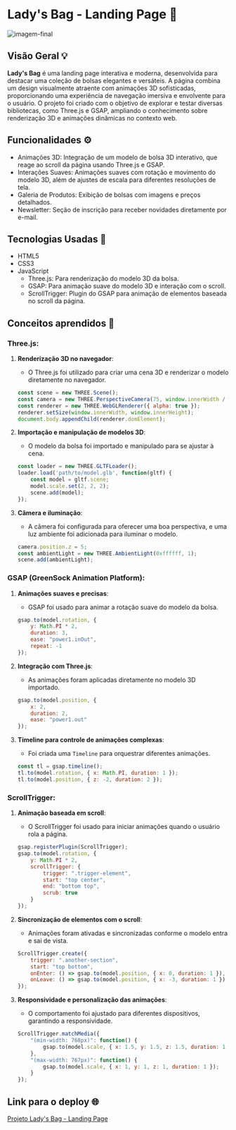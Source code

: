 # Lady's Bag - Landing Page 👜

![imagem-final]()

## Visão Geral 💡

**Lady's Bag** é uma landing page interativa e moderna, desenvolvida para destacar uma coleção de bolsas elegantes e versáteis. A página combina um design visualmente atraente com animações 3D sofisticadas, proporcionando uma experiência de navegação imersiva e envolvente para o usuário. O projeto foi criado com o objetivo de explorar e testar diversas bibliotecas, como Three.js e GSAP, ampliando o conhecimento sobre renderização 3D e animações dinâmicas no contexto web.

## Funcionalidades ⚙️

- Animações 3D: Integração de um modelo de bolsa 3D interativo, que reage ao scroll da página usando Three.js e GSAP.
- Interações Suaves: Animações suaves com rotação e movimento do modelo 3D, além de ajustes de escala para diferentes resoluções de tela.
- Galeria de Produtos: Exibição de bolsas com imagens e preços detalhados.
- Newsletter: Seção de inscrição para receber novidades diretamente por e-mail.

## Tecnologias Usadas 📌

- HTML5
- CSS3
- JavaScript
  - Three.js: Para renderização do modelo 3D da bolsa.
  - GSAP: Para animação suave do modelo 3D e interação com o scroll.
  - ScrollTrigger: Plugin do GSAP para animação de elementos baseada no scroll da página.

## Conceitos aprendidos 📖

### Three.js:
1. **Renderização 3D no navegador**:
   - O Three.js foi utilizado para criar uma cena 3D e renderizar o modelo diretamente no navegador.
   ```javascript
   const scene = new THREE.Scene();
   const camera = new THREE.PerspectiveCamera(75, window.innerWidth / window.innerHeight, 0.1, 1000);
   const renderer = new THREE.WebGLRenderer({ alpha: true });
   renderer.setSize(window.innerWidth, window.innerHeight);
   document.body.appendChild(renderer.domElement);
   ```

2. **Importação e manipulação de modelos 3D**:
   - O modelo da bolsa foi importado e manipulado para se ajustar à cena.
   ```javascript
   const loader = new THREE.GLTFLoader();
   loader.load('path/to/model.glb', function(gltf) {
       const model = gltf.scene;
       model.scale.set(2, 2, 2);
       scene.add(model);
   });
   ```

3. **Câmera e iluminação**:
   - A câmera foi configurada para oferecer uma boa perspectiva, e uma luz ambiente foi adicionada para iluminar o modelo.
   ```javascript
   camera.position.z = 5;
   const ambientLight = new THREE.AmbientLight(0xffffff, 1);
   scene.add(ambientLight);
   ```

### GSAP (GreenSock Animation Platform):
1. **Animações suaves e precisas**:
   - GSAP foi usado para animar a rotação suave do modelo da bolsa.
   ```javascript
   gsap.to(model.rotation, { 
       y: Math.PI * 2, 
       duration: 3, 
       ease: "power1.inOut", 
       repeat: -1 
   });
   ```

2. **Integração com Three.js**:
   - As animações foram aplicadas diretamente no modelo 3D importado.
   ```javascript
   gsap.to(model.position, {
       x: 2,
       duration: 2,
       ease: "power1.out"
   });
   ```

3. **Timeline para controle de animações complexas**:
   - Foi criada uma `Timeline` para orquestrar diferentes animações.
   ```javascript
   const tl = gsap.timeline();
   tl.to(model.rotation, { x: Math.PI, duration: 1 });
   tl.to(model.position, { z: -2, duration: 2 });
   ```

### ScrollTrigger:
1. **Animação baseada em scroll**:
   - O ScrollTrigger foi usado para iniciar animações quando o usuário rola a página.
   ```javascript
   gsap.registerPlugin(ScrollTrigger);
   gsap.to(model.rotation, {
       y: Math.PI * 2,
       scrollTrigger: {
           trigger: ".trigger-element",
           start: "top center",
           end: "bottom top",
           scrub: true
       }
   });
   ```

2. **Sincronização de elementos com o scroll**:
   - Animações foram ativadas e sincronizadas conforme o modelo entra e sai de vista.
   ```javascript
   ScrollTrigger.create({
       trigger: ".another-section",
       start: "top bottom",
       onEnter: () => gsap.to(model.position, { x: 0, duration: 1 }),
       onLeave: () => gsap.to(model.position, { x: -3, duration: 1 })
   });
   ```

3. **Responsividade e personalização das animações**:
   - O comportamento foi ajustado para diferentes dispositivos, garantindo a responsividade.
   ```javascript
   ScrollTrigger.matchMedia({
       "(min-width: 768px)": function() {
           gsap.to(model.scale, { x: 1.5, y: 1.5, z: 1.5, duration: 1 });
       },
       "(max-width: 767px)": function() {
           gsap.to(model.scale, { x: 1, y: 1, z: 1, duration: 1 });
       }
   });
   ```

## Link para o deploy 🌐

[Projeto Lady's Bag - Landing Page]()
